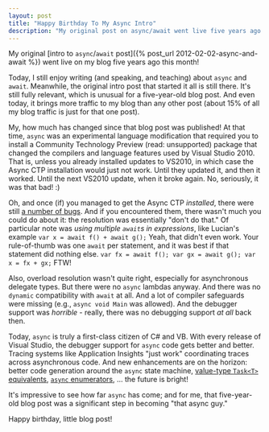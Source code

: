```yaml
---
layout: post
title: "Happy Birthday To My Async Intro"
description: "My original post on async/await went live five years ago this month."
---
```


My original [intro to `async`/`await` post]({% post_url 2012-02-02-async-and-await %}) went live on my blog five years ago this month!

Today, I still enjoy writing (and speaking, and teaching) about `async` and `await`. Meanwhile, the original intro post that started it all is still there. It's still fully relevant, which is unusual for a five-year-old blog post. And even today, it brings more traffic to my blog than any other post (about 15% of all my blog traffic is just for that one post).

My, how much has changed since that blog post was published! At that time, `async` was an experimental language modification that required you to install a Community Technology Preview (read: unsupported) package that changed the compilers and language features used by Visual Studio 2010. That is, unless you already installed updates to VS2010, in which case the Async CTP installation would just not work. Until they updated it, and then it worked. Until the next VS2010 update, when it broke again. No, seriously, it was that bad! :)

Oh, and once (if) you managed to get the Async CTP *installed*, there were still [a number of bugs](https://blogs.msdn.microsoft.com/lucian/2011/04/17/async-ctp-refresh-what-bugs-remain-in-it/). And if you encountered them, there wasn't much you could do about it: the resolution was essentially "don't do that." Of particular note was *using multiple `await`s in expressions*, like Lucian's example `var x = await f() + await g();` Yeah, that didn't even work. Your rule-of-thumb was one `await` per statement, and it was best if that statement did nothing else. `var fx = await f(); var gx = await g(); var x = fx + gx;` FTW!

Also, overload resolution wasn't quite right, especially for asynchronous delegate types. But there were no `async` lambdas anyway. And there was no `dynamic` compatibility with `await` at all. And a lot of compiler safeguards were missing (e.g., `async void Main` was allowed). And the debugger support was *horrible* - really, there was no debugging support *at all* back then.

Today, `async` is truly a first-class citizen of C# and VB. With every release of Visual Studio, the debugger support for `async` code gets better and better. Tracing systems like Application Insights "just work" coordinating traces across asynchronous code. And new enhancements are on the horizon: better code generation around the `async` state machine, [value-type `Task<T>` equivalents](https://github.com/ljw1004/roslyn/blob/features/async-return/docs/specs/feature%20-%20arbitrary%20async%20returns.md), [`async` enumerators](https://github.com/dotnet/roslyn/issues/261), ... the future is bright!

It's impressive to see how far `async` has come; and for me, that five-year-old blog post was a significant step in becoming "that async guy."

Happy birthday, little blog post!